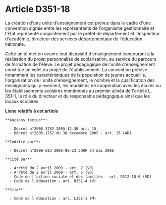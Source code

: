 # Article D351-18

La création d'une unité d'enseignement est prévue dans le cadre d'une convention signée entre les représentants de
l'organisme gestionnaire et l'Etat représenté conjointement par le préfet de département et l'inspecteur d'académie,
directeur des services départementaux de l'éducation nationale.

Cette unité met en oeuvre tout dispositif d'enseignement concourant à la réalisation du projet personnalisé de scolarisation,
au service du parcours de formation de l'élève. Le projet pédagogique de l'unité d'enseignement constitue un volet du projet
de l'établissement. La convention précise notamment les caractéristiques de la population de jeunes accueillis,
l'organisation de l'unité d'enseignement, le nombre et la qualification des enseignants qui y exercent, les modalités de
coopération avec les écoles ou les établissements scolaires mentionnés au premier alinéa de l'article L. 351-1, le rôle du
directeur et du responsable pédagogique ainsi que les locaux scolaires.

**Liens relatifs à cet article**

	**Anciens textes**:

	  - Décret n°2005-1752 2005-12-30 art. 15
	  - Décret n°2005-1752 du 30 décembre 2005 - art. 15 (Ab)

	**Codifié par**:

	  - Décret n°2006-583 2006-05-23 JORF 24 mai 2006

	**Cité par**:

	  - Arrêté du 2 avril 2009 - art. 2 (VD)
	  - Arrêté du 2 avril 2009 - art. 5 (VD)
	  - Code de l'action sociale et des familles - art. D312-10-6 (VD)
	  - Code de l'éducation - art. D351-4 (V)

	**Cite**:

	  - Code de l'éducation - art. L351-1 (M)

